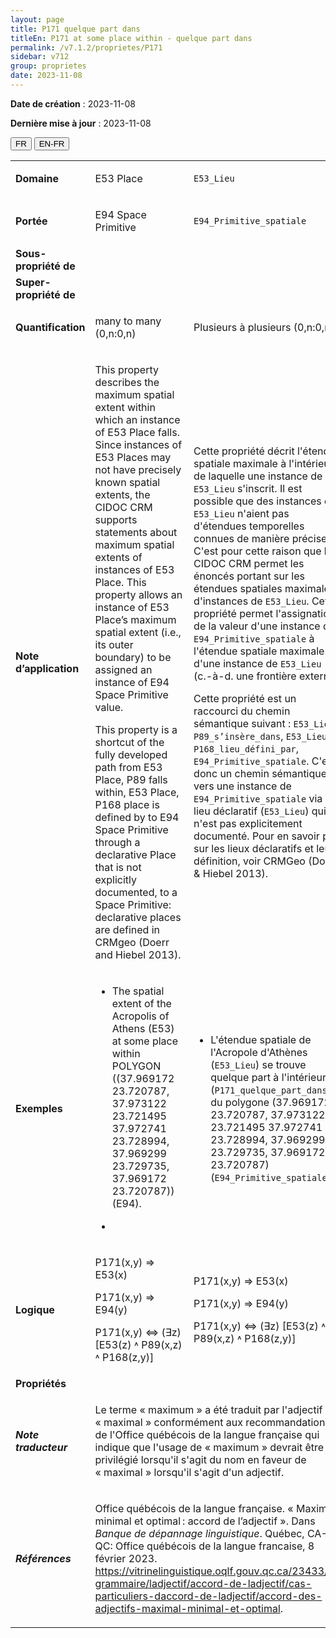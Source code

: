 ```yaml
---
layout: page
title: P171 quelque part dans
titleEn: P171 at some place within - quelque part dans
permalink: /v7.1.2/proprietes/P171
sidebar: v712
group: proprietes
date: 2023-11-08
---
```


**Date de création** : 2023-11-08

**Dernière mise à jour** : 2023-11-08

<div class="lang-buttons">
 <button id="fr" class="activate">FR</button>
 <button id="en-fr">EN-FR</button>
</div>

<table>
<tbody>
<tr>
<td><strong>Domaine</strong></td>
<td class="en">
<p>E53 Place</p>
</td>
<td>
<p><code class="language-plaintext highlighter-rouge">E53_Lieu</code></p>
</td>
</tr>
<tr>
<td><strong>Portée</strong></td>
<td class="en">
<p>E94 Space Primitive</p>
</td>
<td>
<p><code class="language-plaintext highlighter-rouge">E94_Primitive_spatiale</code></p>
</td>
</tr>
<tr>
<td><strong>Sous-propriété de</strong></td>
<td class="en">
</td>
<td>
</td>
</tr>
<tr>
<td><strong>Super-propriété de</strong></td>
<td class="en">
</td>
<td>
</td>
</tr>
<tr>
<td><strong>Quantification</strong></td>
<td class="en">
<p>many to many (0,n:0,n)</p>
</td>
<td>
<p>Plusieurs à plusieurs (0,n:0,n)</p>
</td>
</tr>
<tr>
<td><strong>Note d’application</strong></td>
<td class="en">
<p>This property describes the maximum spatial extent within which an instance of E53 Place falls. Since instances of E53 Places may not have precisely known spatial extents, the CIDOC CRM supports statements about maximum spatial extents of instances of E53 Place. This property allows an instance of E53 Place’s maximum spatial extent (i.e., its outer boundary) to be assigned an instance of E94 Space Primitive value.</p>
<p>This property is a shortcut of the fully developed path from E53 Place, P89 falls within, E53 Place, P168 place is defined by to E94 Space Primitive through a declarative Place that is not explicitly documented, to a Space Primitive: declarative places are defined in CRMgeo (Doerr and Hiebel 2013).</p>
</td>
<td>
<p>Cette propriété décrit l'étendue spatiale maximale à l'intérieur de laquelle une instance de <code class="language-plaintext highlighter-rouge">E53_Lieu</code> s'inscrit. Il est possible que des instances de <code class="language-plaintext highlighter-rouge">E53_Lieu</code> n'aient pas d'étendues temporelles connues de manière précise. C'est pour cette raison que le CIDOC CRM permet les énoncés portant sur les étendues spatiales maximales d'instances de <code class="language-plaintext highlighter-rouge">E53_Lieu</code>. Cette propriété permet l'assignation de la valeur d'une instance de <code class="language-plaintext highlighter-rouge">E94_Primitive_spatiale</code> à l'étendue spatiale maximale d'une instance de <code class="language-plaintext highlighter-rouge">E53_Lieu</code> (c.-à-d. une frontière externe).</p>
<p>Cette propriété est un raccourci du chemin sémantique suivant : <code class="language-plaintext highlighter-rouge">E53_Lieu</code>, <code class="language-plaintext highlighter-rouge">P89_s’insère_dans</code>, <code class="language-plaintext highlighter-rouge">E53_Lieu</code>, <code class="language-plaintext highlighter-rouge">P168_lieu_défini_par</code>, <code class="language-plaintext highlighter-rouge">E94_Primitive_spatiale</code>. C'est donc un chemin sémantique vers une instance de <code class="language-plaintext highlighter-rouge">E94_Primitive_spatiale</code> via un lieu déclaratif (<code class="language-plaintext highlighter-rouge">E53_Lieu</code>) qui n'est pas explicitement documenté. Pour en savoir plus sur les lieux déclaratifs et leur définition, voir CRMGeo (Doerr & Hiebel 2013). </p>
</td>
</tr>
<tr>
<td><strong>Exemples</strong></td>
<td class="en">
<ul>
<li><p>The spatial extent of the Acropolis of Athens (E53) at some place within POLYGON ((37.969172 23.720787, 37.973122 23.721495 37.972741 23.728994, 37.969299 23.729735, 37.969172 23.720787)) (E94).</p>
</li>
<li></li>
</ul>
</td>
<td>
<ul>
<li><p>L'étendue spatiale de l'Acropole d'Athènes (<code class="language-plaintext highlighter-rouge">E53_Lieu</code>) se trouve quelque part à l'intérieur (<code class="language-plaintext highlighter-rouge">P171_quelque_part_dans</code>) du polygone (37.969172 23.720787, 37.973122 23.721495 37.972741 23.728994, 37.969299 23.729735, 37.969172 23.720787) (<code class="language-plaintext highlighter-rouge">E94_Primitive_spatiale</code>)</p>
</li>
</ul>
</td>
</tr>
<tr>
<td><strong>Logique</strong></td>
<td class="en">
<p>P171(x,y) ⇒ E53(x)</p>
<p>P171(x,y) ⇒ E94(y)</p>
<p>P171(x,y) ⇔ (∃z) [E53(z) ˄ P89(x,z) ˄ P168(z,y)]</p>
</td>
<td>
<p>P171(x,y) ⇒ E53(x)</p>
<p>P171(x,y) ⇒ E94(y)</p>
<p>P171(x,y) ⇔ (∃z) [E53(z) ˄ P89(x,z) ˄ P168(z,y)]</p>
</td>
</tr>
<tr>
<td><strong>Propriétés</strong></td>
<td class="en">
</td>
<td>
</td>
</tr>
<tr>
<td><strong><em>Note traducteur</em></strong></td>
<td colspan="2">
<p>Le terme « maximum » a été traduit par l'adjectif « maximal » conformément aux recommandations de l'Office québécois de la langue française qui indique que l'usage de « maximum » devrait être privilégié lorsqu'il s'agit du nom en faveur de « maximal » lorsqu'il s'agit d'un adjectif. </p>
</td>
</tr>
<tr>
<td><strong><em>Références</em></strong></td>
<td colspan="2">
<p>Office québécois de la langue française. « Maximal, minimal et optimal : accord de l’adjectif ». Dans <em>Banque de dépannage linguistique</em>. Québec, CA-QC: Office québécois de la langue francaise, 8 février 2023.<a href="https://vitrinelinguistique.oqlf.gouv.qc.ca/23433/la-grammaire/ladjectif/accord-de-ladjectif/cas-particuliers-daccord-de-ladjectif/accord-des-adjectifs-maximal-minimal-et-optimal"><span class="underline"> </span></a><a href="https://vitrinelinguistique.oqlf.gouv.qc.ca/23433/la-grammaire/ladjectif/accord-de-ladjectif/cas-particuliers-daccord-de-ladjectif/accord-des-adjectifs-maximal-minimal-et-optimal"><span class="underline">https://vitrinelinguistique.oqlf.gouv.qc.ca/23433/la-grammaire/ladjectif/accord-de-ladjectif/cas-particuliers-daccord-de-ladjectif/accord-des-adjectifs-maximal-minimal-et-optimal</span></a>.</p>
</td>
</tr>
</tbody>
</table>
